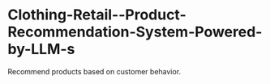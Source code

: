 # Clothing-Retail--Product-Recommendation-System-Powered-by-LLM-s
Recommend products based on customer behavior.
